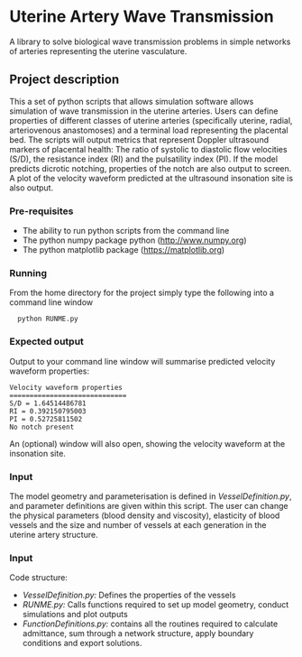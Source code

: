 # Uterine Artery Wave Transmission
A library to solve biological wave transmission problems in simple networks of arteries representing the uterine vasculature.

## Project description
This a set of python scripts that allows simulation software allows simulation of wave transmission in the uterine arteries. Users can define properties of different classes of uterine arteries (specifically uterine, radial, arteriovenous anastomoses) and a terminal load representing the placental bed. The scripts will output metrics that represent Doppler ultrasound markers of placental health: The ratio of systolic to diastolic flow velocities (S/D), the resistance index (RI) and the pulsatility index (PI). If the model predicts dicrotic notching, properties of the notch are also output to screen. A plot of the velocity waveform predicted at the ultrasound insonation site is also output.

### Pre-requisites
- The ability to run python scripts from the command line
- The python numpy package python (http://www.numpy.org)
- The python matplotlib package (https://matplotlib.org)


### Running

From the home directory for the project simply type the following into a command line window
```
  python RUNME.py
```

### Expected output

Output to your command line window will summarise predicted velocity waveform properties:
```
Velocity waveform properties 
=============================
S/D = 1.64514486781
RI = 0.392150795003
PI = 0.52725811502
No notch present
```
An (optional) window will also open, showing the velocity waveform at the insonation site.

### Input
The model geometry and parameterisation is defined in *VesselDefinition.py*, and parameter definitions are given within this script. The user can change the physical parameters (blood density and viscosity), elasticity of blood vessels and the size and number of vessels at each generation in the uterine artery structure.

### Input
Code structure:

- *VesselDefinition.py:* Defines the properties of the vessels 
- *RUNME.py:* Calls functions required to set up model geometry, conduct simulations and plot outputs
- *FunctionDefinitions.py:* contains all the routines required to calculate admittance, sum through a network structure, apply boundary conditions and export solutions.
